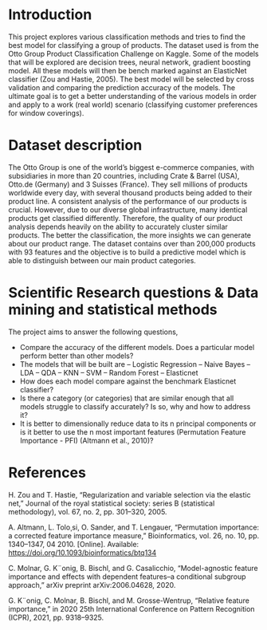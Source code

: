 # Introduction
This project explores various classification methods and tries to find the best model for classifying a group of products. The dataset used is from the Otto
Group Product Classification Challenge on Kaggle. Some of the models that will be explored are decision trees, neural network, gradient boosting model. All
these models will then be bench marked against an ElasticNet classifier (Zou and Hastie, 2005). The best model will be selected by cross validation and
comparing the prediction accuracy of the models. The ultimate goal is to get a better understanding of the various models in order and apply to a work (real
world) scenario (classifying customer preferences for window coverings).

# Dataset description
The Otto Group is one of the world’s biggest e-commerce companies, with subsidiaries in more than 20 countries, including Crate & Barrel (USA), Otto.de
(Germany) and 3 Suisses (France). They sell millions of products worldwide every day, with several thousand products being added to their product line.
A consistent analysis of the performance of our products is crucial. However, due to our diverse global infrastructure, many identical products get classified differently. Therefore, the quality of our product analysis depends heavily on the ability to accurately cluster similar products. The better the classification, the more insights we can generate about our product range. The dataset contains over than 200,000 products with 93 features and the
objective is to build a predictive model which is able to distinguish between our main product categories.

# Scientific Research questions & Data mining and statistical methods
The project aims to answer the following questions,
- Compare the accuracy of the different models. Does a particular model perform better than other models? 
- The models that will be built are
   – Logistic Regression
   – Naive Bayes
   – LDA
   – QDA
   – KNN
   – SVM
   – Random Forest
   – Elasticnet
- How does each model compare against the benchmark Elasticnet classifier?
- Is there a category (or categories) that are similar enough that all models struggle to classify accurately? Is so, why and how to address it?
- It is better to dimensionally reduce data to its n principal components or is it better to use the n most important features (Permutation Feature
Importance - PFI) (Altmann et al., 2010)?

# References
H. Zou and T. Hastie, “Regularization and variable selection via the elastic net,” Journal of the royal statistical society: series B (statistical methodology), vol. 67, no. 2, pp. 301–320, 2005.  
  
A. Altmann, L. Tolo¸si, O. Sander, and T. Lengauer, “Permutation importance: a corrected feature importance measure,” Bioinformatics, vol. 26, no. 10, pp. 1340–1347, 04 2010. [Online]. Available: https://doi.org/10.1093/bioinformatics/btq134 
  
C. Molnar, G. K¨onig, B. Bischl, and G. Casalicchio, “Model-agnostic feature importance and effects with dependent features–a conditional subgroup approach,”
arXiv preprint arXiv:2006.04628, 2020.
  
G. K¨onig, C. Molnar, B. Bischl, and M. Grosse-Wentrup, “Relative feature importance,” in 2020 25th International Conference on Pattern Recognition
(ICPR), 2021, pp. 9318–9325.
